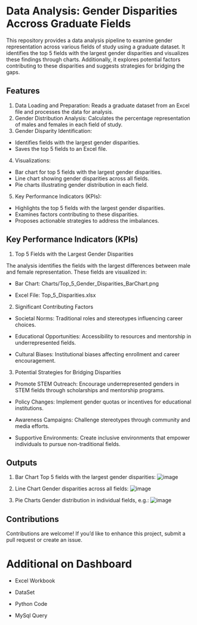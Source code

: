 # Data Analysis: Gender Disparities Accross Graduate Fields
This repository provides a data analysis pipeline to examine gender representation across various fields of study using a graduate dataset. It identifies the top 5 fields with the largest gender disparities and visualizes these findings through charts. Additionally, it explores potential factors contributing to these disparities and suggests strategies for bridging the gaps.

## Features
1. Data Loading and Preparation: Reads a graduate dataset from an Excel file and processes the data for analysis.
2. Gender Distribution Analysis: Calculates the percentage representation of males and females in each field of study.
3. Gender Disparity Identification:
- Identifies fields with the largest gender disparities.
- Saves the top 5 fields to an Excel file.
4. Visualizations:
- Bar chart for top 5 fields with the largest gender disparities.
- Line chart showing gender disparities across all fields.
- Pie charts illustrating gender distribution in each field.
5. Key Performance Indicators (KPIs):
- Highlights the top 5 fields with the largest gender disparities.
- Examines factors contributing to these disparities.
- Proposes actionable strategies to address the imbalances.

## Key Performance Indicators (KPIs)
1. Top 5 Fields with the Largest Gender Disparities

The analysis identifies the fields with the largest differences between male and female representation. These fields are visualized in:

- Bar Chart: Charts/Top_5_Gender_Disparities_BarChart.png

- Excel File: Top_5_Disparities.xlsx

2. Significant Contributing Factors

- Societal Norms: Traditional roles and stereotypes influencing career choices.

- Educational Opportunities: Accessibility to resources and mentorship in underrepresented fields.

- Cultural Biases: Institutional biases affecting enrollment and career encouragement.

3. Potential Strategies for Bridging Disparities

- Promote STEM Outreach: Encourage underrepresented genders in STEM fields through scholarships and mentorship programs.

- Policy Changes: Implement gender quotas or incentives for educational institutions.

- Awareness Campaigns: Challenge stereotypes through community and media efforts.

- Supportive Environments: Create inclusive environments that empower individuals to pursue non-traditional fields.


## Outputs
1. Bar Chart
Top 5 fields with the largest gender disparities:
![image](https://github.com/user-attachments/assets/46622eff-a93c-4126-8454-8cf04b9f4f18)


2. Line Chart
Gender disparities across all fields:
![image](https://github.com/user-attachments/assets/dd11cda3-4c31-4b04-99a9-e272a401d49d)


3. Pie Charts
Gender distribution in individual fields, e.g.:
![image](https://github.com/user-attachments/assets/d2274218-d041-4641-8ed1-b3608ba78593)


## Contributions
Contributions are welcome! If you’d like to enhance this project, submit a pull request or create an issue.

# Additional on Dashboard
- Excel Workbook

- DataSet

- Python Code

- MySql Query







